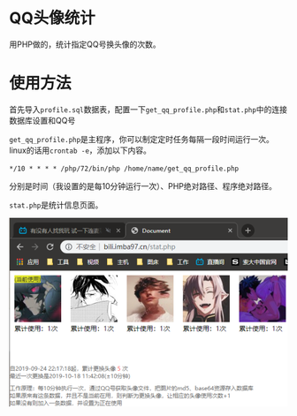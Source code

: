 # QQ头像统计
用PHP做的，统计指定QQ号换头像的次数。

# 使用方法

首先导入`profile.sql`数据表，配置一下`get_qq_profile.php`和`stat.php`中的连接数据库设置和QQ号

`get_qq_profile.php`是主程序，你可以制定定时任务每隔一段时间运行一次。linux的话用`crontab -e`，添加以下内容。

`*/10 * * * * /php/72/bin/php /home/name/get_qq_profile.php`

分别是时间（我设置的是每10分钟运行一次）、PHP绝对路径、程序绝对路径。

`stat.php`是统计信息页面。

![](../images/getQQProfile/stat.png)
